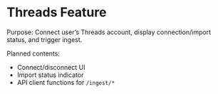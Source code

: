 # Threads Feature

Purpose: Connect user’s Threads account, display connection/import status, and trigger ingest.

Planned contents:
- Connect/disconnect UI
- Import status indicator
- API client functions for `/ingest/*`


